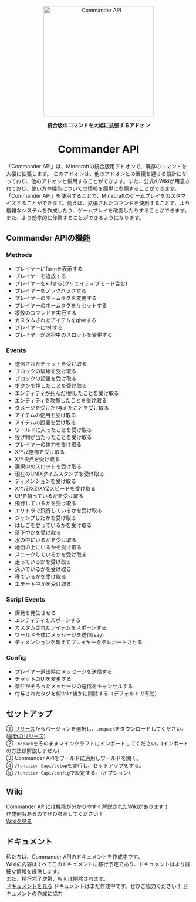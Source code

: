 <div align="center">

  <br />
    <p>
     <img src="https://user-images.githubusercontent.com/93137582/235931240-477c3429-2f9e-4619-a4c4-4f6692d7dc5c.png" width="300" alt="Commander API"/></a>
    </p>

**統合版のコマンドを大幅に拡張するアドオン**
# Commander API
<div align="left">

「Commander API」は、Minecraftの統合版用アドオンで、既存のコマンドを大幅に拡張します。
このアドオンは、他のアドオンとの重複を避ける設計になっており、他のアドオンと併用することができます。また、公式のWikiが用意されており、使い方や機能についての情報を簡単に参照することができます。
「Commander API」を使用することで、Minecraftのゲームプレイをカスタマイズすることができます。例えば、拡張されたコマンドを使用することで、より複雑なシステムを作成したり、ゲームプレイを改善したりすることができます。また、より効率的に作業することができるようになります。

## Commander APIの機能
### Methods
* プレイヤーにformを表示する
* プレイヤーを追放する
* プレイヤーをkillする(クリエイティブモード含む)
* プレイヤーをノックバックする
* プレイヤーのネームタグを変更する
* プレイヤーのネームタグをリセットする
* 複数のコマンドを実行する
* カスタムされたアイテムをgiveする
* プレイヤーにtellする
* プレイヤーが選択中のスロットを変更する
### Events
* 送信されたチャットを受け取る
* ブロックの破壊を受け取る
* ブロックの設置を受け取る
* ボタンを押したことを受け取る
* エンティティが死んだ/倒したことを受け取る
* エンティティを攻撃したことを受け取る
* ダメージを受けた/与えたことを受け取る
* アイテムの使用を受け取る
* アイテムの設置を受け取る
* ワールドに入ったことを受け取る
* 投げ物が当たったことを受け取る
* プレイヤーの体力を受け取る
* X/Y/Z座標を受け取る
* X/Y視点を受け取る
* 選択中のスロットを受け取る
* 現在のUNIXタイムスタンプを受け取る
* ディメンションを受け取る
* X/Y/Z/XZ/XYZスピードを受け取る
* OPを持っているかを受け取る
* 飛行しているかを受け取る
* エリトラで飛行しているかを受け取る
* ジャンプしたかを受け取る
* はしごを登っているかを受け取る
* 落下中かを受け取る
* 水の中にいるかを受け取る
* 地面の上にいるかを受け取る
* スニークしているかを受け取る
* 走っているかを受け取る
* 泳いでいるかを受け取る
* 寝ているかを受け取る
* エモート中かを受け取る
### Script Events
* 爆発を発生させる
* エンティティをスポーンする
* カスタムされたアイテムをスポーンする
* ワールド全体にメッセージを送信(say)
* ディメンションを超えてプレイヤーをテレポートさせる
### Config
* プレイヤー退出時にメッセージを送信する
* チャットのUIを変更する
* 条件がそろったメッセージの送信をキャンセルする
* 付与されたタグを何ticks後かに削除する（デフォルトで有効）

## セットアップ
① [リリース](https://github.com/191225/Commander-API/releases)からバージョンを選択し、`.mcpack`をダウンロードしてください。([最新のリリース](https://github.com/191225/Commander-API/releases/latest))<br>
② `.mcpack`をそのままマインクラフトにインポートしてください。(インポートの方法は解説しません)<br>
③ Commander APIをワールドに適用しワールドを開く。<br>
④ `/function Capi/setup`を実行し、セットアップをする。<br>
⑤ `/function Capi/config`で設定する。(オプション)

## Wiki
Commander APIには機能が分かりやすく解説されたWikiがあります！<br>
作成例もあるのでぜひ参照してください！<br>
[Wikiを見る](https://github.com/191225/Commander-API/wiki/Home)

## ドキュメント
私たちは、Commander APIのドキュメントを作成中です。<br>
Wikiの内容はすべてこのドキュメントに移行予定であり、ドキュメントはより詳細な情報を提供します。<br>
また、移行完了次第、Wikiは削除されます。<br>
[ドキュメントを見る](https://c-api.docs.un-known.xyz/)
ドキュメントはまだ作成中です。ぜひご協力ください！
[ドキュメントの作成に協力](https://github.com/Unknown-Creators-Team/Commander-API/blob/docs/index.md)
